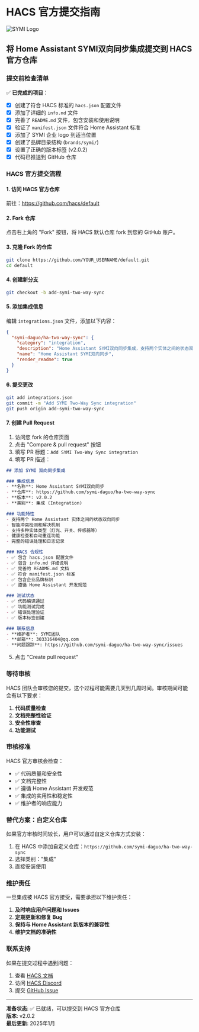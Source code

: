 # HACS 官方提交指南

![SYMI Logo](https://raw.githubusercontent.com/symi-daguo/brands/master/custom_integrations/ha_two_way_sync/logo.png)

## 将 Home Assistant SYMI双向同步集成提交到 HACS 官方仓库

### 提交前检查清单

✅ **已完成的项目**：

- [x] 创建了符合 HACS 标准的 `hacs.json` 配置文件
- [x] 添加了详细的 `info.md` 文件
- [x] 完善了 `README.md` 文件，包含安装和使用说明
- [x] 验证了 `manifest.json` 文件符合 Home Assistant 标准
- [x] 添加了 SYMI 企业 logo 到适当位置
- [x] 创建了品牌目录结构 (`brands/symi/`)
- [x] 设置了正确的版本标签 (v2.0.2)
- [x] 代码已推送到 GitHub 仓库

### HACS 官方提交流程

#### 1. 访问 HACS 官方仓库

前往：https://github.com/hacs/default

#### 2. Fork 仓库

点击右上角的 "Fork" 按钮，将 HACS 默认仓库 fork 到您的 GitHub 账户。

#### 3. 克隆 Fork 的仓库

```bash
git clone https://github.com/YOUR_USERNAME/default.git
cd default
```

#### 4. 创建新分支

```bash
git checkout -b add-symi-two-way-sync
```

#### 5. 添加集成信息

编辑 `integrations.json` 文件，添加以下内容：

```json
{
  "symi-daguo/ha-two-way-sync": {
    "category": "integration",
    "description": "Home Assistant SYMI双向同步集成，支持两个实体之间的状态双向同步",
    "name": "Home Assistant SYMI双向同步",
    "render_readme": true
  }
}
```

#### 6. 提交更改

```bash
git add integrations.json
git commit -m "Add SYMI Two-Way Sync integration"
git push origin add-symi-two-way-sync
```

#### 7. 创建 Pull Request

1. 访问您 fork 的仓库页面
2. 点击 "Compare & pull request" 按钮
3. 填写 PR 标题：`Add SYMI Two-Way Sync integration`
4. 填写 PR 描述：

```markdown
## 添加 SYMI 双向同步集成

### 集成信息
- **名称**: Home Assistant SYMI双向同步
- **仓库**: https://github.com/symi-daguo/ha-two-way-sync
- **版本**: v2.0.2
- **类别**: 集成 (Integration)

### 功能特性
- 支持两个 Home Assistant 实体之间的状态双向同步
- 智能冲突检测和解决机制
- 支持多种实体类型（灯光、开关、传感器等）
- 健康检查和自动重连功能
- 完整的错误处理和日志记录

### HACS 合规性
- ✅ 包含 hacs.json 配置文件
- ✅ 包含 info.md 详细说明
- ✅ 完善的 README.md 文档
- ✅ 符合 manifest.json 标准
- ✅ 包含企业品牌标识
- ✅ 遵循 Home Assistant 开发规范

### 测试状态
- ✅ 代码编译通过
- ✅ 功能测试完成
- ✅ 错误处理验证
- ✅ 版本标签创建

### 联系信息
- **维护者**: SYMI团队
- **邮箱**: 303316404@qq.com
- **问题跟踪**: https://github.com/symi-daguo/ha-two-way-sync/issues
```

5. 点击 "Create pull request"

### 等待审核

HACS 团队会审核您的提交，这个过程可能需要几天到几周时间。审核期间可能会有以下要求：

1. **代码质量检查**
2. **文档完整性验证**
3. **安全性审查**
4. **功能测试**

### 审核标准

HACS 官方审核会检查：

- ✅ 代码质量和安全性
- ✅ 文档完整性
- ✅ 遵循 Home Assistant 开发规范
- ✅ 集成的实用性和稳定性
- ✅ 维护者的响应能力

### 替代方案：自定义仓库

如果官方审核时间较长，用户可以通过自定义仓库方式安装：

1. 在 HACS 中添加自定义仓库：`https://github.com/symi-daguo/ha-two-way-sync`
2. 选择类别："集成"
3. 直接安装使用

### 维护责任

一旦集成被 HACS 官方接受，需要承担以下维护责任：

1. **及时响应用户问题和 Issues**
2. **定期更新和修复 Bug**
3. **保持与 Home Assistant 新版本的兼容性**
4. **维护文档的准确性**

### 联系支持

如果在提交过程中遇到问题：

1. 查看 [HACS 文档](https://hacs.xyz/docs/publish/start)
2. 访问 [HACS Discord](https://discord.gg/apgchf8)
3. 提交 [GitHub Issue](https://github.com/hacs/integration/issues)

---

**准备状态**: ✅ 已就绪，可以提交到 HACS 官方仓库  
**版本**: v2.0.2  
**最后更新**: 2025年1月